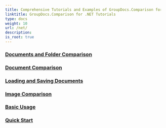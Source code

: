 ```yaml
---
title: Comprehensive Tutorials and Examples of GroupDocs.Comparison for .NET 
linktitle: GroupDocs.Comparison for .NET Tutorials
type: docs
weight: 10
url: /net/
description:
is_root: true
---
```


### [Documents and Folder Comparison](./documents-and-folder-comparison/)

### [Document Comparison](./document-comparison/)

### [Loading and Saving Documents](./loading-and-saving-documents/)

### [Image Comparison](./image-comparison/)

### [Basic Usage](./basic-usage/)

### [Quick Start](./quick-start/)
